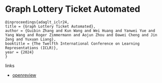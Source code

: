 # Graph Lottery Ticket Automated

```
@inproceedings{adaglt_iclr24,
title = {Graph Lottery Ticket Automated},
author = {Guibin Zhang and Kun Wang and Wei Huang and Yanwei Yue and Yang Wang and Roger Zimmermann and Aojun Zhou and Dawei Cheng and Jin Zeng and Yuxuan Liang},
booktitle = {The Twelfth International Conference on Learning Representations (ICLR)},
year = {2024}
}
```

links
- [openreview](https://openreview.net/forum?id=nmBjBZoySX)
